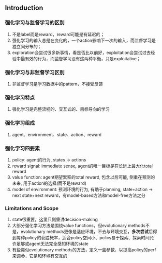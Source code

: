 ## Introduction

### 强化学习与监督学习的区别

1. 不是label而是reward，reward可能是有延迟的；
2. 强化学习的输入总是在变化的，一个action影响下一次的输入，而监督学习是独立同分布的；
3. exploration会尝试很多新事情，看是否比以前好，exploitation会尝试过去经验中最有效的行为，而监督学习没有这两种平衡，只是exploitative；

### 强化学习与非监督学习区别

1. 非监督学习是学习数据中的pattern，不接受反馈

### 强化学习特点

1. 强化学习是完整流程的、交互式的、目标导向的学习

### 强化学习组成

1. agent、environment、state、action、reward

### 强化学习四要素

1. policy: agent的行为, states -> actions
2. reward signal: immediate sense, agent的唯一目标是在长远上最大化total reward
3. value function: agent期望累积的total reward, 包含以后可能, 侧重在预测的未来, 用于action的选择(而不是reward)
4. model of environment: 预测环境的行为, 有助于planning, state+action -> next state+next reward，有model-based方法和model-free方法之分

### Limitations and Scope

1. state很重要，这里只侧重讲decision-making
2. 大部分强化学习方法是围绕value functions，但evolutionary methods不是，evolutionary methods更像是适应环境，不去与环境交互，**多次尝试**后得到每种policy的获胜概率，适合policy空间小、policy易于探索、探索时间允许足够或agent无法完全感知环境的state
3. 有些类似evolutionary methods的方法，定义一些参数，以提高policy的perf来调参，它是和环境有交互的
